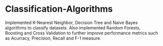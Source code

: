 # Classification-Algorithms
Implemented K-Nearest Neighbor, Decision Tree and Naive Bayes algorithms to classify datasets. Also implemented Random Forests, Boosting and Cross Validation to further improve performance metrics such as Acurracy, Precision, Recall and F-1 measure.

